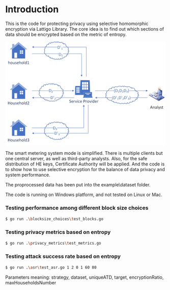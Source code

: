 # Introduction

This is the code for protecting privacy using selective homomorphic encryption via Lattigo Library.
The core idea is to find out which sections of data should be encrypted based on the metric of entropy.

<p align="center">
	<img src="system_model.png" />
</p>

The smart metering system mode is simplified. There is multiple clients but one central server, as well as third-party analysts. Also, for the safe distribution of HE keys, Certificate Authority will be applied. And the code is to show how to use selective encryption for the balance of data privacy and system performance.

The proprocessed data has been put into the example\dataset folder.

The code is running on Windows platform, and not tested on Linux or Mac.

### Testing performance among different block size choices
```bash
$ go run .\blocksize_choices\test_blocks.go
```

### Testing privacy metrics based on entropy
```bash
$ go run .\privacy_metrics\test_metrics.go
```

### Testing attack success rate based on entropy
```bash
$ go run .\asr\test_asr.go 1 2 0 1 60 80
```
Parameters meaning: strategy, dataset, uniqueATD, target, encryptionRatio, maxHouseholdsNumber
